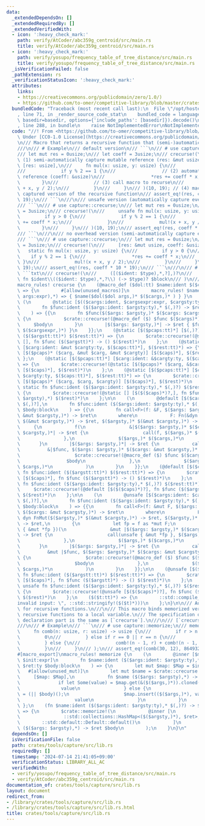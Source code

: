 ```yaml
---
data:
  _extendedDependsOn: []
  _extendedRequiredBy: []
  _extendedVerifiedWith:
  - icon: ':heavy_check_mark:'
    path: verify/AtCoder/abc359g_centroid/src/main.rs
    title: verify/AtCoder/abc359g_centroid/src/main.rs
  - icon: ':heavy_check_mark:'
    path: verify/yosupo/frequency_table_of_tree_distance/src/main.rs
    title: verify/yosupo/frequency_table_of_tree_distance/src/main.rs
  _isVerificationFailed: false
  _pathExtension: rs
  _verificationStatusIcon: ':heavy_check_mark:'
  attributes:
    links:
    - https://creativecommons.org/publicdomain/zero/1.0/)
    - https://github.com/to-omer/competitive-library/blob/master/crates/competitive/src/tools/capture.rs>
  bundledCode: "Traceback (most recent call last):\n  File \"/opt/hostedtoolcache/Python/3.10.14/x64/lib/python3.10/site-packages/onlinejudge_verify/documentation/build.py\"\
    , line 71, in _render_source_code_stat\n    bundled_code = language.bundle(stat.path,\
    \ basedir=basedir, options={'include_paths': [basedir]}).decode()\n  File \"/opt/hostedtoolcache/Python/3.10.14/x64/lib/python3.10/site-packages/onlinejudge_verify/languages/rust.py\"\
    , line 288, in bundle\n    raise NotImplementedError\nNotImplementedError\n"
  code: "//! From <https://github.com/to-omer/competitive-library/blob/master/crates/competitive/src/tools/capture.rs>\
    \ Under [CC0-1.0 License](https://creativecommons.org/publicdomain/zero/1.0/)\n\
    \n/// Macro that returns a recursive function that (semi-)automatically captures.\n\
    ///\n/// # Example\n/// default version\n/// ```\n/// # use capture::crecurse;\n\
    /// let mut res = 0usize;\n/// let coeff = 3usize;\n/// crecurse!(\n///     //\
    \ (1) semi-automatically capture mutable reference (res: &mut usize)\n///    \
    \ [res: usize],\n///     fn mul(x: usize, y: usize) {\n///         if y > 0 {\n\
    ///             if y % 2 == 1 {\n///                 // (2) automatically capture\
    \ reference (coeff: &usize)\n///                 *res += coeff * x;\n///     \
    \        }\n///             // (3) call macro to recurse\n///             mul!(x\
    \ + x, y / 2);\n///         }\n///     }\n/// )(10, 19); // (4) macro returns\
    \ captured version of the recursive function\n/// assert_eq!(res, coeff * 10 *\
    \ 19);\n/// ```\n///\n/// unsafe version (automatically capture everything)\n\
    /// ```\n/// # use capture::crecurse;\n/// let mut res = 0usize;\n/// let coeff\
    \ = 3usize;\n/// crecurse!(\n///     unsafe fn mul(x: usize, y: usize) {\n///\
    \         if y > 0 {\n///             if y % 2 == 1 {\n///                 res\
    \ += coeff * x;\n///             }\n///             mul!(x + x, y / 2);\n/// \
    \        }\n///     }\n/// )(10, 19);\n/// assert_eq!(res, coeff * 10 * 19);\n\
    /// ```\n///\n/// no overhead version (semi-automatically capture everything)\n\
    /// ```\n/// # use capture::crecurse;\n/// let mut res = 0usize;\n/// let coeff\
    \ = 3usize;\n/// crecurse!(\n///     [res: &mut usize, coeff: &usize],\n///  \
    \   static fn mul(x: usize, y: usize) {\n///         if y > 0 {\n///         \
    \    if y % 2 == 1 {\n///                 *res += coeff * x;\n///            \
    \ }\n///             mul!(x + x, y / 2);\n///         }\n///     }\n/// )(10,\
    \ 19);\n/// assert_eq!(res, coeff * 10 * 19);\n/// ```\n///\n/// # Syntax\n///\
    \ ```txt\n/// crecurse!(\n///     ([($ident: $type),*,?],)?\n///     (unsafe|static)?\
    \ fn $ident\\(($ident: $type),*,?\\) (-> $type)? $block\n/// )\n/// ```\n#[macro_export]\n\
    macro_rules! crecurse {\n    (@macro_def ($dol:tt) $name:ident $($cargs:ident)*)\
    \ => {\n        #[allow(unused_macros)]\n        macro_rules! $name { ($dol($dol\
    \ args:expr),*) => { $name($dol($dol args,)* $($cargs,)* ) } }\n    };\n\n   \
    \ (\n        @static [$(($cargs:ident, $cargsexpr:expr, $cargsty:ty))*] [$(,)?],\n\
    \        fn $func:ident ($($args:ident: $argsty:ty),* $(,)?) -> $ret:ty $body:block\n\
    \    ) => {{\n        fn $func($($args: $argsty,)* $($cargs: $cargsty,)*) -> $ret\
    \ {\n            $crate::crecurse!(@macro_def ($) $func $($cargs)*);\n       \
    \     $body\n        }\n        |$($args: $argsty,)*| -> $ret { $func($($args,)*\
    \ $($cargsexpr,)*) }\n    }};\n    (@static [$($pcaps:tt)*] [$(,)?], fn $func:ident\
    \ ($($argstt:tt)*) $($rest:tt)*) => {\n        $crate::crecurse!(@static [$($pcaps)*]\
    \ [], fn $func ($($argstt)*) -> () $($rest)*)\n    };\n    (@static [$($pcaps:tt)*]\
    \ [$carg:ident: &mut $cargty:ty, $($caps:tt)*], $($rest:tt)*) => {\n        $crate::crecurse!(@static\
    \ [$($pcaps)* ($carg, &mut $carg, &mut $cargty)] [$($caps)*], $($rest)*)\n   \
    \ };\n    (@static [$($pcaps:tt)*] [$carg:ident: &$cargty:ty, $($caps:tt)*], $($rest:tt)*)\
    \ => {\n        $crate::crecurse!(@static [$($pcaps)* ($carg, &$carg, &$cargty)]\
    \ [$($caps)*], $($rest)*)\n    };\n    (@static [$($pcaps:tt)*] [$carg:ident:\
    \ $cargty:ty, $($caps:tt)*], $($rest:tt)*) => {\n        $crate::crecurse!(@static\
    \ [$($pcaps)* ($carg, $carg, $cargty)] [$($caps)*], $($rest)*)\n    };\n    ($([$($caps:tt)*],)?\
    \ static fn $func:ident ($($args:ident: $argsty:ty),* $(,)?) $($rest:tt)*) =>\
    \ {\n        $crate::crecurse!(@static [] [$($($caps)*)?,], fn $func ($($args:\
    \ $argsty),*) $($rest)*)\n    };\n\n    (\n        @default [$($cargs:ident: $cargsty:ty),*\
    \ $(,)?],\n        fn $func:ident ($($args:ident: $argsty:ty),* $(,)?) -> $ret:ty\
    \ $body:block\n    ) => {{\n        fn call<F>(f: &F, $($args: $argsty,)* $($cargs:\
    \ &mut $cargsty,)*) -> $ret\n        where\n            F: Fn(&dyn Fn($($argsty,)*\
    \ $(&mut $cargsty,)*) -> $ret, $($argsty,)* $(&mut $cargsty,)*) -> $ret,\n   \
    \     {\n            f(\n                &|$($args: $argsty,)* $($cargs: &mut\
    \ $cargsty,)*| -> $ret {\n                    call(f, $($args,)* $($cargs,)*)\n\
    \                },\n                $($args,)* $($cargs,)*\n            )\n \
    \       }\n        |$($args: $argsty,)*| -> $ret {\n            call(\n      \
    \          &|$func, $($args: $argsty,)* $($cargs: &mut $cargsty,)*| -> $ret {\n\
    \                    $crate::crecurse!(@macro_def ($) $func $($cargs)*);\n   \
    \                 $body\n                },\n                $($args,)* $(&mut\
    \ $cargs,)*\n            )\n        }\n    }};\n    (@default [$($caps:tt)*],\
    \ fn $func:ident ($($argstt:tt)*) $($rest:tt)*) => {\n        $crate::crecurse!(@default\
    \ [$($caps)*], fn $func ($($argstt)*) -> () $($rest)*)\n    };\n    ($([$($caps:tt)*],)?\
    \ fn $func:ident ($($args:ident: $argsty:ty),* $(,)?) $($rest:tt)*) => {\n   \
    \     $crate::crecurse!(@default [$($($caps)*)?], fn $func ($($args: $argsty),*)\
    \ $($rest)*)\n    };\n\n    (\n        @unsafe [$($cargs:ident: $cargsty:ty),*\
    \ $(,)?],\n        fn $func:ident ($($args:ident: $argsty:ty),* $(,)?) -> $ret:ty\
    \ $body:block\n    ) => {{\n        fn call<F>(f: &mut F, $($args: $argsty,)*\
    \ $($cargs: &mut $cargsty,)*) -> $ret\n        where\n            F: FnMut(&mut\
    \ dyn FnMut($($argsty,)* $(&mut $cargsty,)*) -> $ret, $($argsty,)* $(&mut $cargsty,)*)\
    \ -> $ret,\n        {\n            let fp = f as *mut F;\n            (unsafe\
    \ { &mut *fp })(\n                &mut |$($args: $argsty,)* $($cargs: &mut $cargsty,)*|\
    \ -> $ret {\n                    call(unsafe { &mut *fp }, $($args,)* $($cargs,)*)\n\
    \                },\n                $($args,)* $($cargs,)*\n            )\n \
    \       }\n        |$($args: $argsty,)*| -> $ret {\n            call(\n      \
    \          &mut |$func, $($args: $argsty,)* $($cargs: &mut $cargsty,)*| -> $ret\
    \ {\n                    $crate::crecurse!(@macro_def ($) $func $($cargs)*);\n\
    \                    $body\n                },\n                $($args,)* $(&mut\
    \ $cargs,)*\n            )\n        }\n    }};\n\n    (@unsafe [$($caps:tt)*],\
    \ fn $func:ident ($($argstt:tt)*) $($rest:tt)*) => {\n        $crate::crecurse!(@unsafe\
    \ [$($caps)*], fn $func ($($argstt)*) -> () $($rest)*)\n    };\n    ($([$($caps:tt)*],)?\
    \ unsafe fn $func:ident ($($args:ident: $argsty:ty),* $(,)?) $($rest:tt)*) =>\
    \ {\n        $crate::crecurse!(@unsafe [$($($caps)*)?], fn $func ($($args: $argsty),*)\
    \ $($rest)*)\n    };\n    ($($t:tt)*) => {\n        ::std::compile_error!(::std::concat!(\"\
    invalid input: \", ::std::stringify!($($t)*)))\n    };\n}\n\n/// Automatic memorization\
    \ for recursive functions.\n///\n/// This macro binds memorized version of the\
    \ recursive functions to a local variable.\n/// The specification of the function\
    \ declaration part is the same as [`crecurse`].\n///\n/// [`crecurse`]: crate::crecurse\n\
    ///\n/// # Example\n/// ```\n/// # use capture::memorize;\n/// memorize!(\n///\
    \     fn comb(n: usize, r: usize) -> usize {\n///         if r > n {\n///    \
    \         0\n///         } else if r == 0 || r == n {\n///             1\n///\
    \         } else {\n///             comb!(n - 1, r) + comb!(n - 1, r - 1)\n///\
    \         }\n///     }\n/// );\n/// assert_eq!(comb(30, 12), 86493225);\n/// ```\n\
    #[macro_export]\nmacro_rules! memorize {\n    (\n        @inner [$map:ident, $Map:ty,\
    \ $init:expr]\n        fn $name:ident ($($args:ident: $argsty:ty),* $(,)?) ->\
    \ $ret:ty $body:block\n    ) => {\n        let mut $map: $Map = $init;\n     \
    \   #[allow(unused_mut)]\n        let mut $name = $crate::crecurse!(\n       \
    \     [$map: $Map],\n            fn $name ($($args: $argsty),*) -> $ret {\n  \
    \              if let Some(value) = $map.get(&($($args,)*)).cloned() {\n     \
    \               value\n                } else {\n                    let value\
    \ = (|| $body)();\n                    $map.insert(($($args,)*), value.clone());\n\
    \                    value\n                }\n            }\n        );\n   \
    \ };\n    (fn $name:ident ($($args:ident: $argsty:ty),* $(,)?) -> $ret:ty $body:block)\
    \ => {\n        $crate::memorize!(\n            @inner [\n                __memorize_map,\n\
    \                ::std::collections::HashMap<($($argsty,)*), $ret>,\n        \
    \        ::std::default::Default::default()\n            ]\n            fn $name\
    \ ($($args: $argsty),*) -> $ret $body\n        );\n    }\n}\n"
  dependsOn: []
  isVerificationFile: false
  path: crates/tools/capture/src/lib.rs
  requiredBy: []
  timestamp: '2024-07-14 21:41:05+09:00'
  verificationStatus: LIBRARY_ALL_AC
  verifiedWith:
  - verify/yosupo/frequency_table_of_tree_distance/src/main.rs
  - verify/AtCoder/abc359g_centroid/src/main.rs
documentation_of: crates/tools/capture/src/lib.rs
layout: document
redirect_from:
- /library/crates/tools/capture/src/lib.rs
- /library/crates/tools/capture/src/lib.rs.html
title: crates/tools/capture/src/lib.rs
---
```

